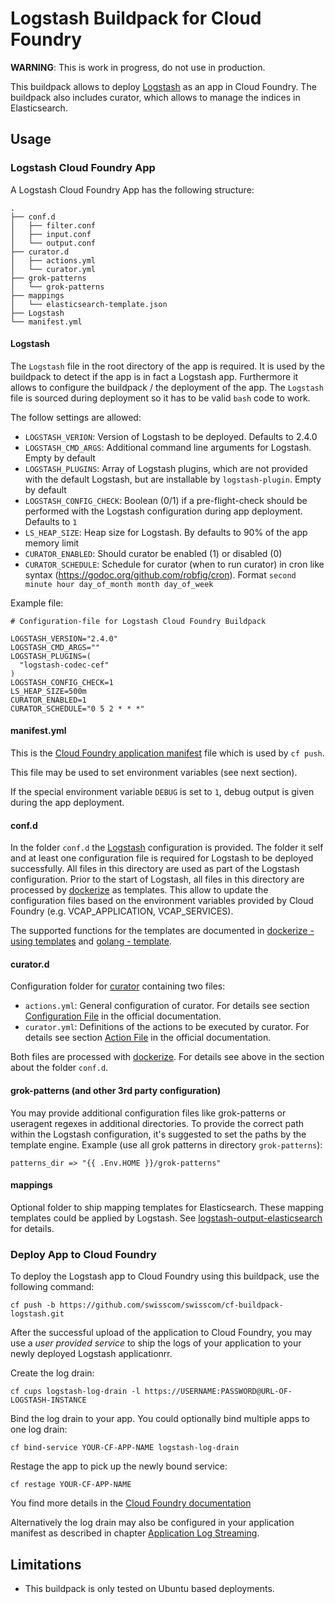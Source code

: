 # Logstash Buildpack for Cloud Foundry

**WARNING**: This is work in progress, do not use in production.

This buildpack allows to deploy [Logstash](https://www.elastic.co/products/logstash) as an app in Cloud Foundry.
The buildpack also includes curator, which allows to manage the indices in Elasticsearch.

## Usage

### Logstash Cloud Foundry App

A Logstash Cloud Foundry App has the following structure:

```
.
├── conf.d
│   ├── filter.conf
│   ├── input.conf
│   └── output.conf
├── curator.d
│   ├── actions.yml
│   └── curator.yml
├── grok-patterns
│   └── grok-patterns
├── mappings
│   └── elasticsearch-template.json
├── Logstash
└── manifest.yml
```

#### Logstash

The `Logstash` file in the root directory of the app is required. It is used by the buildpack to detect if the app is in fact a 
Logstash app. Furthermore it allows to configure the buildpack / the deployment of the app. The `Logstash` file is sourced during deployment
so it has to be valid `bash` code to work.

The follow settings are allowed:

* `LOGSTASH_VERION`: Version of Logstash to be deployed. Defaults to 2.4.0
* `LOGSTASH_CMD_ARGS`: Additional command line arguments for Logstash. Empty by default
* `LOGSTASH_PLUGINS`: Array of Logstash plugins, which are not provided with the default Logstash, but are installable by `logstash-plugin`. Empty by default
* `LOGSTASH_CONFIG_CHECK`: Boolean (0/1) if a pre-flight-check should be performed with the Logstash configuration during app deployment. Defaults to `1`
* `LS_HEAP_SIZE`: Heap size for Logstash. By defaults to 90% of the app memory limit
* `CURATOR_ENABLED`: Should curator be enabled (1) or disabled (0)
* `CURATOR_SCHEDULE`: Schedule for curator (when to run curator) in cron like syntax (https://godoc.org/github.com/robfig/cron). Format `second minute hour day_of_month month day_of_week`

Example file:

```
# Configuration-file for Logstash Cloud Foundry Buildpack

LOGSTASH_VERSION="2.4.0"
LOGSTASH_CMD_ARGS=""
LOGSTASH_PLUGINS=(
  "logstash-codec-cef"
)
LOGSTASH_CONFIG_CHECK=1
LS_HEAP_SIZE=500m
CURATOR_ENABLED=1
CURATOR_SCHEDULE="0 5 2 * * *"
```

#### manifest.yml

This is the [Cloud Foundry application manifest](https://docs.cloudfoundry.org/devguide/deploy-apps/manifest.html) file which is used by `cf push`.

This file may be used to set environment variables (see next section).

If the special environment variable `DEBUG` is set to `1`, debug output is given during the app deployment.

#### conf.d

In the folder `conf.d` the [Logstash](https://www.elastic.co/guide/en/logstash/current/index.html) configuration is provided. The folder it self and at least one configuration file is required for Logstash
to be deployed successfully. All files in this directory are used as part of the Logstash configuration.
Prior to the start of Logstash, all files in this directory are processed by [dockerize](https://github.com/jwilder/dockerize) as templates.
This allow to update the configuration files based on the environment variables provided by Cloud Foundry (e.g. VCAP_APPLICATION, VCAP_SERVICES).

The supported functions for the templates are documented in [dockerize - using templates](https://github.com/jwilder/dockerize/blob/master/README.md#using-templates) 
and [golang - template](https://golang.org/pkg/text/template/).

#### curator.d

Configuration folder for [curator](https://www.elastic.co/guide/en/elasticsearch/client/curator/current/index.html) containing two files:

* `actions.yml`: General configuration of curator. For details see section [Configuration File](https://www.elastic.co/guide/en/elasticsearch/client/curator/current/configfile.html) in the official documentation.
* `curator.yml`: Definitions of the actions to be executed by curator. For details see section [Action File](https://www.elastic.co/guide/en/elasticsearch/client/curator/current/actionfile.html) in the official documentation.

Both files are processed with [dockerize](https://github.com/jwilder/dockerize). For details see above in the section about the folder `conf.d`.

#### grok-patterns (and other 3rd party configuration)

You may provide additional configuration files like grok-patterns or useragent regexes in additional directories. To provide the correct path within the Logstash
configuration, it's suggested to set the paths by the template engine. Example (use all grok patterns in directory `grok-patterns`):

```
patterns_dir => "{{ .Env.HOME }}/grok-patterns"
```

#### mappings

Optional folder to ship mapping templates for Elasticsearch. These mapping templates could be applied by Logstash. See [logstash-output-elasticsearch](https://www.elastic.co/guide/en/logstash/current/plugins-outputs-elasticsearch.html) for details.

### Deploy App to Cloud Foundry

To deploy the Logstash app to Cloud Foundry using this buildpack, use the following command:

```
cf push -b https://github.com/swisscom/swisscom/cf-buildpack-logstash.git
```

After the successful upload of the application to Cloud Foundry, you may use a *user provided service* to ship the logs of your
application to your newly deployed Logstash applicationrr.

Create the log drain:

```
cf cups logstash-log-drain -l https://USERNAME:PASSWORD@URL-OF-LOGSTASH-INSTANCE
```

Bind the log drain to your app. You could optionally bind multiple apps to one log drain:

```
cf bind-service YOUR-CF-APP-NAME logstash-log-drain
```

Restage the app to pick up the newly bound service:

```
cf restage YOUR-CF-APP-NAME
```

You find more details in the [Cloud Foundry documentation](https://docs.cloudfoundry.org/devguide/services/log-management.html)

Alternatively the log drain may also be configured in your application manifest as described in chapter [Application Log Streaming](https://docs.cloudfoundry.org/services/app-log-streaming.html).

## Limitations

* This buildpack is only tested on Ubuntu based deployments.